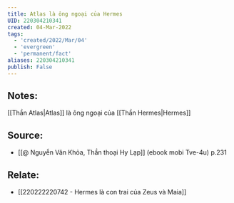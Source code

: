 ```yaml
---
title: Atlas là ông ngoại của Hermes
UID: 220304210341
created: 04-Mar-2022
tags:
  - 'created/2022/Mar/04'
  - 'evergreen'
  - 'permanent/fact'
aliases: 220304210341
publish: False
---
```

## Notes:
[[Thần Atlas|Atlas]] là ông ngoại của [[Thần Hermes|Hermes]]

## Source:
- [[@ Nguyễn Văn Khỏa, Thần thoại Hy Lạp]] (ebook mobi Tve-4u) p.231

## Relate:
- [[220222220742 - Hermes là con trai của Zeus và Maia]]